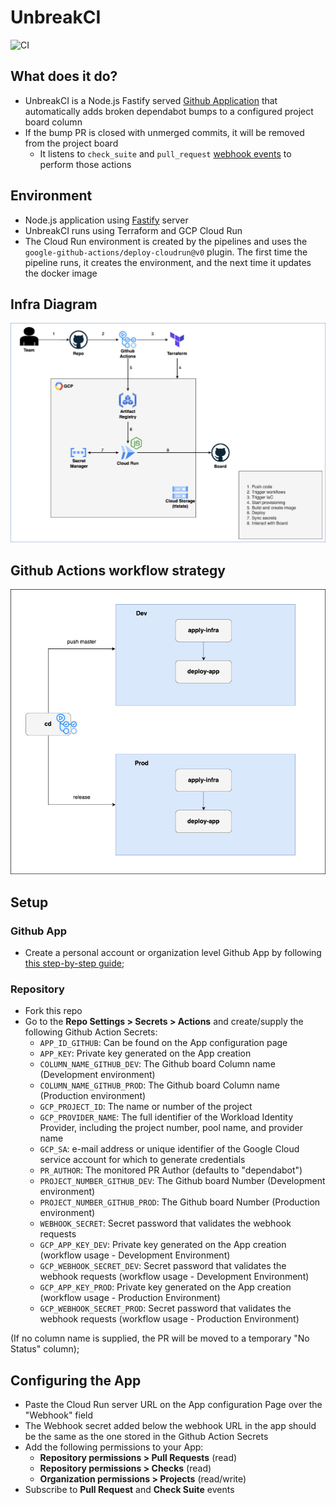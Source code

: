 # UnbreakCI

![CI](https://github.com/nearform/bench-template/actions/workflows/ci.yml/badge.svg?event=push)

## What does it do?

- UnbreakCI is a Node.js Fastify served [Github Application](https://docs.github.com/en/developers/apps/getting-started-with-apps/about-apps) that automatically adds broken dependabot bumps to a configured project board column
- If the bump PR is closed with unmerged commits, it will be removed from the project board
  - It listens to `check_suite` and `pull_request` [webhook events](https://docs.github.com/en/developers/webhooks-and-events/webhooks/webhook-events-and-payloads) to perform those actions

## Environment

- Node.js application using [Fastify](https://github.com/fastify/fastify) server
- UnbreakCI runs using Terraform and GCP Cloud Run
- The Cloud Run environment is created by the pipelines and uses the `google-github-actions/deploy-cloudrun@v0` plugin. The first time the pipeline runs, it creates the environment, and the next time it updates the docker image

## Infra Diagram
![Alt text](/diagrams/unbreakci_infra.png "")

## Github Actions workflow strategy
![Alt text](/diagrams/unbreakci_workflows.png "")

## Setup

### Github App

- Create a personal account or organization level Github App by following [this step-by-step guide](https://docs.github.com/en/developers/apps/building-github-apps/creating-a-github-app);

### Repository

- Fork this repo
- Go to the **Repo Settings > Secrets > Actions** and create/supply the following Github Action Secrets:
  - `APP_ID_GITHUB`: Can be found on the App configuration page
  - `APP_KEY`: Private key generated on the App creation
  - `COLUMN_NAME_GITHUB_DEV`: The Github board Column name (Development environment)
  - `COLUMN_NAME_GITHUB_PROD`: The Github board Column name (Production environment)
  - `GCP_PROJECT_ID`: The name or number of the project
  - `GCP_PROVIDER_NAME`: The full identifier of the Workload Identity Provider, including the project number, pool name, and provider name
  - `GCP_SA`: e-mail address or unique identifier of the Google Cloud service account for which to generate credentials
  - `PR_AUTHOR`: The monitored PR Author (defaults to "dependabot")
  - `PROJECT_NUMBER_GITHUB_DEV`: The Github board Number (Development environment)
  - `PROJECT_NUMBER_GITHUB_PROD`: The Github board Number (Production environment)
  - `WEBHOOK_SECRET`: Secret password that validates the webhook requests
  - `GCP_APP_KEY_DEV`: Private key generated on the App creation (workflow usage - Development Environment)
  - `GCP_WEBHOOK_SECRET_DEV`: Secret password that validates the webhook requests (workflow usage - Development Environment)
  - `GCP_APP_KEY_PROD`: Private key generated on the App creation (workflow usage - Production Environment)
  - `GCP_WEBHOOK_SECRET_PROD`: Secret password that validates the webhook requests (workflow usage - Production Environment)

(If no column name is supplied, the PR will be moved to a temporary "No Status" column);

## Configuring the App

- Paste the Cloud Run server URL on the App configuration Page over the "Webhook" field
- The Webhook secret added below the webhook URL in the app should be the same as the one stored in the Github Action Secrets
- Add the following permissions to your App:
  - **Repository permissions > Pull Requests** (read)
  - **Repository permissions > Checks** (read)
  - **Organization permissions > Projects** (read/write)
- Subscribe to **Pull Request** and **Check Suite** events
